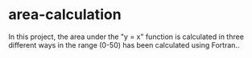 # area-calculation
In this project, the area under the "y = x" function is calculated in three different ways in the range (0-50) has been calculated using Fortran..
